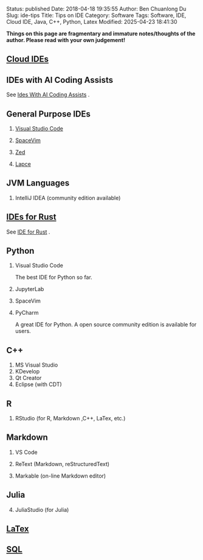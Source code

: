 Status: published
Date: 2018-04-18 19:35:55
Author: Ben Chuanlong Du
Slug: ide-tips
Title: Tips on IDE
Category: Software
Tags: Software, IDE, Cloud IDE, Java, C++, Python, Latex
Modified: 2025-04-23 18:41:30

**Things on this page are fragmentary and immature notes/thoughts of the author. Please read with your own judgement!**

## [Cloud IDEs](http://www.legendu.net/misc/blog/cloud-ide/)

## IDEs with AI Coding Assists

See
[Ides With AI Coding Assists]( https://www.legendu.net/misc/blog/IDEs-with-AI-coding-Assists ) 
.

## General Purpose IDEs

1. [Visual Studio Code]( https://www.legendu.net/misc/blog/vscode-tips ) 

2. [SpaceVim]( https://www.legendu.net/misc/blog/spacevim-tips ) 

4. [Zed]( https://www.legendu.net/misc/blog/tips-on-the-zed-ide ) 

3. [Lapce](https://github.com/lapce/lapce)

## JVM Languages

1. IntelliJ IDEA (community edition available)

## [IDEs for Rust]( https://www.legendu.net/misc/blog/IDE-for-Rust ) 

See [IDE for Rust]( https://www.legendu.net/misc/blog/IDE-for-Rust ) 
.

## Python

1. Visual Studio Code

    The best IDE for Python so far.

2. JupyterLab

3. SpaceVim

2. PyCharm

    A great IDE for Python.
    A open source community edition is available for users.


## C++

1. MS Visual Studio
2. KDevelop
3. Qt Creator
4. Eclipse (with CDT)

## R

1. RStudio (for R, Markdown ,C++, LaTex, etc.)

## Markdown

1. VS Code

4. ReText (Markdown, reStructuredText)

5. Markable (on-line Markdown editor)

## Julia

4. JuliaStudio (for Julia)

## [LaTex](http://www.legendu.net/misc/blog/latex-ide)

## [SQL](http://www.legendu.net/misc/blog/ide-for-sql/)
